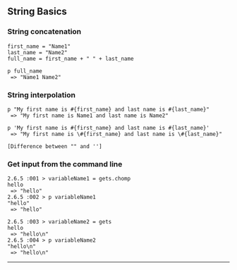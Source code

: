 ## String Basics

### String concatenation

```
first_name = "Name1"
last_name = "Name2"
full_name = first_name + " " + last_name

p full_name
 => "Name1 Name2"
```


### String interpolation

```
p "My first name is #{first_name} and last name is #{last_name}"
 => "My first name is Name1 and last name is Name2"

p 'My first name is #{first_name} and last name is #{last_name}'
 => "My first name is \#{first_name} and last name is \#{last_name}"

[Difference between "" and '']
```


### Get input from the command line

```
2.6.5 :001 > variableName1 = gets.chomp
hello
 => "hello"
2.6.5 :002 > p variableName1
"hello"
 => "hello"

2.6.5 :003 > variableName2 = gets
hello
 => "hello\n"
2.6.5 :004 > p variableName2
"hello\n"
 => "hello\n"
```



---